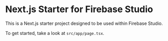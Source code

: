 # Next.js Starter for Firebase Studio

This is a Next.js starter project designed to be used within Firebase Studio.

To get started, take a look at `src/app/page.tsx`.
